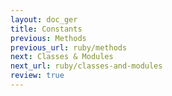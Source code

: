 ```yaml
---
layout: doc_ger
title: Constants
previous: Methods
previous_url: ruby/methods
next: Classes & Modules
next_url: ruby/classes-and-modules
review: true
---
```

